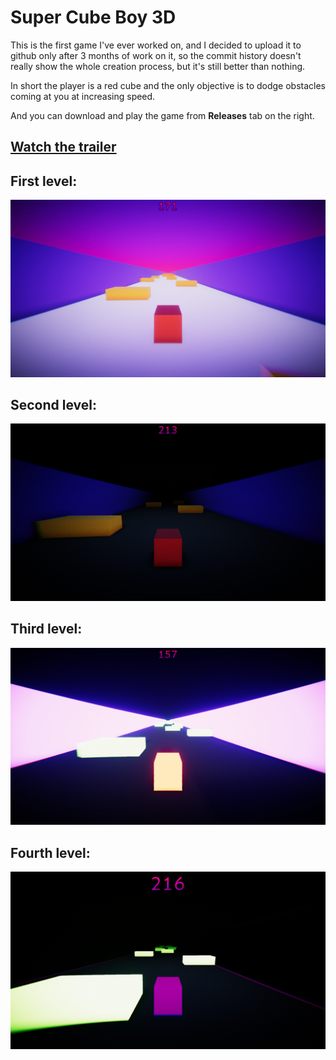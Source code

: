 # Super Cube Boy 3D
This is the first game I've ever worked on, and I decided to upload it to github only after 3 months of work on it, so the commit history doesn't really show the whole creation process, but it's still better than nothing. 

In short the player is a red cube and the only objective is to dodge obstacles coming at you at increasing speed.

And you can download and play the game from **Releases** tab on the right.

## [Watch the trailer](https://www.youtube.com/watch?v=msFkwNSeoG0)

## First level: 
![First level screenshot](/Screenshots/FirstLevel.png)

## Second level: 
![Second level screenshot](/Screenshots/SecondLevel.png)

## Third level: 
![Third level screenshot](/Screenshots/ThirdLevel.png)

## Fourth level: 
![Fourth level screenshot](/Screenshots/FourthLevel.png)
